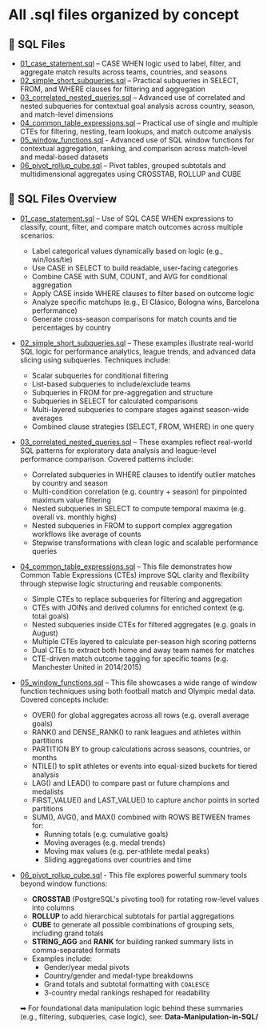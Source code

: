 # All .sql files organized by concept

## 📄 SQL Files
- [01_case_statement.sql](01_case_statement.sql) – CASE WHEN logic used to label, filter, and aggregate match results across teams, countries, and seasons
- [02_simple_short_subqueries.sql](02_simple_short_subqueries.sql) – Practical subqueries in SELECT, FROM, and WHERE clauses for filtering and aggregation
- [03_correlated_nested_queries.sql](03_correlated_nested_queries.sql) – Advanced use of correlated and nested subqueries for contextual goal analysis across country, season, and match-level dimensions
- [04_common_table_expressions.sql](04_common_table_expressions.sql) – Practical use of single and multiple CTEs for filtering, nesting, team lookups, and match outcome analysis
- [05_window_functions.sql](05_window_functions.sql) - Advanced use of SQL window functions for contextual aggregation, ranking, and comparison across match-level and medal-based datasets
- [06_pivot_rollup_cube.sql](06_pivot_rollup_cube.sql) – Pivot tables, grouped subtotals and multidimensional aggregates using CROSSTAB, ROLLUP and CUBE


## 📄 SQL Files Overview

* [01_case_statement.sql](01_case_statement.sql) – Use of SQL CASE WHEN expressions to classify, count, filter, and compare match outcomes across multiple scenarios:

  * Label categorical values dynamically based on logic (e.g., win/loss/tie)
  * Use CASE in SELECT to build readable, user-facing categories
  * Combine CASE with SUM, COUNT, and AVG for conditional aggregation
  * Apply CASE inside WHERE clauses to filter based on outcome logic
  * Analyze specific matchups (e.g., El Clásico, Bologna wins, Barcelona performance)
  * Generate cross-season comparisons for match counts and tie percentages by country

* [02_simple_short_subqueries.sql](02_simple_short_subqueries.sql) – These examples illustrate real-world SQL logic for performance analytics, league trends, and advanced data slicing using subqueries. Techniques include:

  * Scalar subqueries for conditional filtering
  * List-based subqueries to include/exclude teams
  * Subqueries in FROM for pre-aggregation and structure
  * Subqueries in SELECT for calculated comparisons
  * Multi-layered subqueries to compare stages against season-wide averages
  * Combined clause strategies (SELECT, FROM, WHERE) in one query

* [03_correlated_nested_queries.sql](03_correlated_nested_queries.sql) – These examples reflect real-world SQL patterns for exploratory data analysis and league-level performance comparison. Covered patterns include:

  * Correlated subqueries in WHERE clauses to identify outlier matches by country and season
  * Multi-condition correlation (e.g. country + season) for pinpointed maximum value filtering
  * Nested subqueries in SELECT to compute temporal maxima (e.g. overall vs. monthly highs)
  * Nested subqueries in FROM to support complex aggregation workflows like average of counts
  * Stepwise transformations with clean logic and scalable performance queries

* [04_common_table_expressions.sql](04_common_table_expressions.sql) – This file demonstrates how Common Table Expressions (CTEs) improve SQL clarity and flexibility through stepwise logic structuring and reusable components:

  * Simple CTEs to replace subqueries for filtering and aggregation
  * CTEs with JOINs and derived columns for enriched context (e.g. total goals)
  * Nested subqueries inside CTEs for filtered aggregates (e.g. goals in August)
  * Multiple CTEs layered to calculate per-season high scoring patterns
  * Dual CTEs to extract both home and away team names for matches
  * CTE-driven match outcome tagging for specific teams (e.g. Manchester United in 2014/2015)
 
* [05_window_functions.sql](05_window_functions.sql) – This file showcases a wide range of window function techniques using both football match and Olympic medal data. Covered concepts include:

  * OVER() for global aggregates across all rows (e.g. overall average goals)
  * RANK() and DENSE_RANK() to rank leagues and athletes within partitions
  * PARTITION BY to group calculations across seasons, countries, or months
  * NTILE() to split athletes or events into equal-sized buckets for tiered analysis
  * LAG() and LEAD() to compare past or future champions and medalists
  * FIRST_VALUE() and LAST_VALUE() to capture anchor points in sorted partitions
  * SUM(), AVG(), and MAX() combined with ROWS BETWEEN frames for:
      * Running totals (e.g. cumulative goals)
      * Moving averages (e.g. medal trends)
      * Moving max values (e.g. per-athlete medal peaks)
      * Sliding aggregations over countries and time

* [06_pivot_rollup_cube.sql](06_pivot_rollup_cube.sql) - This file explores powerful summary tools beyond window functions:

  * **CROSSTAB** (PostgreSQL's pivoting tool) for rotating row-level values into columns
  * **ROLLUP** to add hierarchical subtotals for partial aggregations
  * **CUBE** to generate all possible combinations of grouping sets, including grand totals
  * **STRING_AGG** and **RANK** for building ranked summary lists in comma-separated formats
  * Examples include:
    - Gender/year medal pivots
    - Country/gender and medal-type breakdowns
    - Grand totals and subtotal formatting with `COALESCE`
    - 3-country medal rankings reshaped for readability
   
  ➡ For foundational data manipulation logic behind these summaries (e.g., filtering, subqueries, case logic), see: **Data-Manipulation-in-SQL/**
